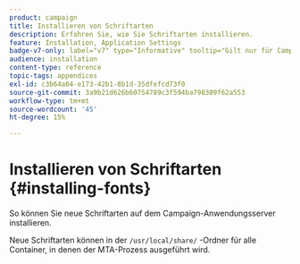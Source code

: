 ```yaml
---
product: campaign
title: Installieren von Schriftarten
description: Erfahren Sie, wie Sie Schriftarten installieren.
feature: Installation, Application Settings
badge-v7-only: label="v7" type="Informative" tooltip="Gilt nur für Campaign Classic v7"
audience: installation
content-type: reference
topic-tags: appendices
exl-id: c3b64a04-e173-42b1-8b1d-35dfefcd73f0
source-git-commit: 3a9b21d626b60754789c3f594ba798309f62a553
workflow-type: tm+mt
source-wordcount: '45'
ht-degree: 15%

---
```


# Installieren von Schriftarten {#installing-fonts}



So können Sie neue Schriftarten auf dem Campaign-Anwendungsserver installieren.

Neue Schriftarten können in der `/usr/local/share/` -Ordner für alle Container, in denen der MTA-Prozess ausgeführt wird.
